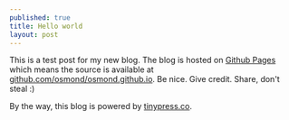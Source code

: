 ```yaml
---
published: true
title: Hello world
layout: post
---
```

This is a test post for my new blog. The blog is hosted on [Github Pages](http://pages.github.com/) which means the source is available at [github.com/osmond/osmond.github.io](http://github.com/osmond/osmond.github.io). Be nice. Give credit. Share, don't steal :)

By the way, this blog is powered by [tinypress.co](https://tinypress.co).